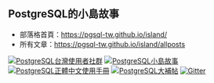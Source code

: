 ## PostgreSQL的小島故事
* 部落格首頁：https://pgsql-tw.github.io/island/
* 所有文章：https://pgsql-tw.github.io/island/allposts

[![PostgreSQL台灣使用者社群](https://img.shields.io/badge/台灣使用者社群-PostgreSQL-blue.svg)](https://pgsql-tw.github.io/)
[![PostgreSQL小島故事](https://img.shields.io/badge/小島故事-PostgreSQL-blue.svg)](https://pgsql-tw.github.io/island/)
[![PostgreSQL正體中文使用手冊](https://img.shields.io/badge/%E6%AD%A3%E9%AB%94%E4%B8%AD%E6%96%87%E4%BD%BF%E7%94%A8%E6%89%8B%E5%86%8A-PostgreSQL-blue.svg)](https://www.gitbook.com/book/pgsql-tw/documents/details)
[![PostgreSQL大補帖](https://img.shields.io/badge/大補帖-PostgreSQL-blue.svg)](https://github.com/pgsql-tw/docker)
[![Gitter](https://img.shields.io/gitter/room/pgsql-tw/Lobby.svg)](https://gitter.im/pgsql-tw/Lobby)
